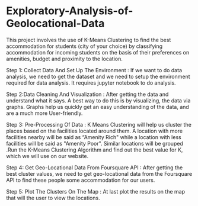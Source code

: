 # Exploratory-Analysis-of-Geolocational-Data
This project involves the use of K-Means Clustering to find the best accommodation for students (city of your choice) by classifying accommodation for incoming students on the basis of their preferences on amenities, budget and proximity to the location.


Step 1: Collect Data And Set Up The Environment :
If we want to do data analysis, we need to get the dataset and we need to setup 	the environment required for data analysis. It requires jupyter notebook to do 	analysis.

Step 2:Data Cleaning And Visualization :
After getting the data and understand what it says. A best way to do this is by 	visualizing, the data via graphs. Graphs help us quickly get an easy 	understanding of the data, and are a much more User-friendly.

Step 3: Pre-Processing Of Data :
K Means Clustering will help us cluster the places based on the facilities 	located around them. A location with more facilities nearby will be said as 	“Amenity Rich" while a location with less facilities will be said as "Amenity 	Poor". Similar locations will be grouped .Run the K-Means Clustering 	 	Algorithm and find out the best value for K, which we will use on our website.

Step 4: Get Geo-Locational Data From Foursquare API :
After getting the best cluster values, we need to get geo-locational data from 	the Foursquare API to find these people some accommodation for our users.

Step 5: Plot The Clusters On The Map : 
At last plot the results on the map that will the user to view the locations. 
